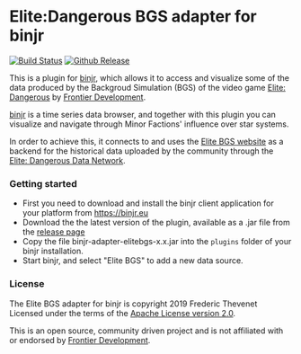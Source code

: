 # Elite:Dangerous BGS adapter for binjr
[![Build Status](https://dev.azure.com/binjr/binjr/_apis/build/status/fthevenet.binjr-adapter-elitebgs?branchName=master&jobName=Build)](https://dev.azure.com/binjr/binjr/_build/latest?definitionId=5&branchName=master) [![Github Release](https://img.shields.io/github/release/fthevenet/binjr-adapter-elitebgs.svg?label=Github%20Release)](https://github.com/fthevenet/binjr-adapter-elitebgs/releases/latest)  

This is a plugin for [binjr](https://binjr.eu), which allows it to access and visualize some of the data produced by the
 Backgroud Simulation (BGS) of the video game [Elite: Dangerous](https://elitedangerous.com) by [Frontier Development](https://frontier.co.uk).

[binjr](https://binjr.eu) is a time series data browser, and together with this plugin you can visualize and navigate 
through Minor Factions' influence over star systems.

In order to achieve this, it connects to and uses the [Elite BGS website](https://elitebgs.app/about) as a backend for
the historical data uploaded by the community through the [Elite: Dangerous Data Network](https://github.com/EDSM-NET/EDDN/wiki).

### Getting started

 * First you need to download and install the binjr client application for your platform from https://binjr.eu
 * Download the the latest version of the plugin, available as a .jar file from the [release page](https://github.com/fthevenet/binjr-adapter-elitebgs/releases/latest)
 * Copy the file binjr-adapter-elitebgs-x.x.jar into the `plugins` folder of your binjr installation.
 * Start binjr, and select "Elite BGS" to add a new data source.


### License

The Elite BGS adapter for binjr is copyright 2019 Frederic Thevenet  
Licensed under the terms of the [Apache License version 2.0](https://apache.org/licenses/LICENSE-2.0).

This is an open source, community driven project and is not affiliated with or endorsed by [Frontier Development](https://frontier.co.uk).
 